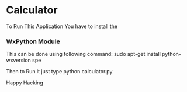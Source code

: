 # Calculator

To Run This Application You have to install the
### WxPython Module

This can be done using following command:
sudo apt-get install python-wxversion spe

Then to Run it just type 
python calculator.py

Happy Hacking
